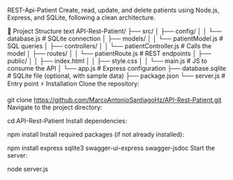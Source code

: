 REST-Api-Patient
Create, read, update, and delete patients using Node.js, Express, and SQLite, following a clean architecture.

📁 Project Structure
text
API-Rest-Patient/
├── src/
│   ├── config/
│   │   └── database.js          # SQLite connection
│   ├── models/
│   │   └── patientModel.js      # SQL queries
│   ├── controllers/
│   │   └── patientController.js # Calls the model
│   ├── routes/
│   │   └── patientRoute.js      # REST endpoints
│   ├── public/
│   │   ├── index.html
│   │   ├── style.css
│   │   └── main.js              # JS to consume the API
│   └── app.js                   # Express configuration
├── database.sqlite              # SQLite file (optional, with sample data)
├── package.json
└── server.js                    # Entry point
⚡ Installation
Clone the repository:


git clone https://github.com/MarcoAntonioSantiagoHz/API-Rest-Patient.git
Navigate to the project directory:


cd API-Rest-Patient
Install dependencies:


npm install
Install required packages (if not already installed):


npm install express sqlite3 swagger-ui-express swagger-jsdoc
Start the server:


node server.js